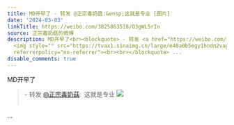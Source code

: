 ```yaml
---
title: MD开早了 - 转发 @正宗毒奶菇:&ensp;这就是专业 [图片]
date: '2024-03-03'
linkTitle: https://weibo.com/3825863518/O3gWL5rIn
source: 正宗毒奶菇的微博
description: MD开早了<br><blockquote> - 转发 <a href="https://weibo.com/3825863518" target="_blank">@正宗毒奶菇</a>: 这就是专业
  <img style="" src="https://tvax1.sinaimg.cn/large/e40a0b5egy1hndn2vape8j20a002iaai.jpg"
  referrerpolicy="no-referrer"><br><br></blockquote> ...
disable_comments: true
---
```

MD开早了<br><blockquote> - 转发 <a href="https://weibo.com/3825863518" target="_blank">@正宗毒奶菇</a>: 这就是专业 <img style="" src="https://tvax1.sinaimg.cn/large/e40a0b5egy1hndn2vape8j20a002iaai.jpg" referrerpolicy="no-referrer"><br><br></blockquote> ...